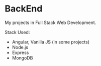 # BackEnd

My projects in Full Stack Web Development.

Stack Used:
- Angular, Vanilla JS (in some projects)
- Node.js
- Express
- MongoDB
